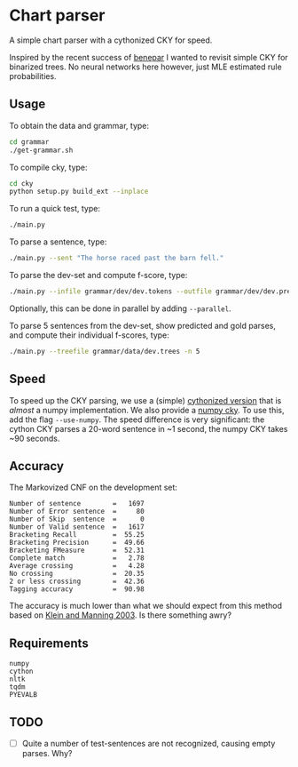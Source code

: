 # Chart parser
A simple chart parser with a cythonized CKY for speed.

Inspired by the recent success of [benepar](https://github.com/nikitakit/self-attentive-parser) I wanted to revisit simple CKY for binarized trees.
No neural networks here however, just MLE estimated rule probabilities.

## Usage
To obtain the data and grammar, type:
```bash
cd grammar
./get-grammar.sh
```
To compile cky, type:
```bash
cd cky
python setup.py build_ext --inplace
```
To run a quick test, type:
```bash
./main.py
```
To parse a sentence, type:
```bash
./main.py --sent "The horse raced past the barn fell."
```
To parse the dev-set and compute f-score, type:
```bash
./main.py --infile grammar/dev/dev.tokens --outfile grammar/dev/dev.pred.trees --goldfile grammar/data/dev/dev.trees
```
Optionally, this can be done in parallel by adding `--parallel`.

To parse 5 sentences from the dev-set, show predicted and gold parses, and compute their individual f-scores, type:
```bash
./main.py --treefile grammar/data/dev.trees -n 5
```

## Speed
To speed up the CKY parsing, we use a (simple) [cythonized version](../cky/_cky.px) that is _almost_ a numpy implementation.
We also provide a [numpy cky](../cky/cky_numpy.py). To use this, add the flag `--use-numpy`.
The speed difference is very significant: the cython CKY parses a 20-word sentence in ~1 second, the numpy CKY takes ~90 seconds.

## Accuracy
The Markovized CNF on the development set:
```
Number of sentence        =   1697
Number of Error sentence  =     80
Number of Skip  sentence  =      0
Number of Valid sentence  =   1617
Bracketing Recall         =  55.25
Bracketing Precision      =  49.66
Bracketing FMeasure       =  52.31
Complete match            =   2.78
Average crossing          =   4.28
No crossing               =  20.35
2 or less crossing        =  42.36
Tagging accuracy          =  90.98
```
The accuracy is much lower than what we should expect from this method based on [Klein and Manning 2003](http://delivery.acm.org/10.1145/1080000/1075150/p423-klein.pdf?ip=89.99.242.224&id=1075150&acc=OPEN&key=4D4702B0C3E38B35%2E4D4702B0C3E38B35%2E4D4702B0C3E38B35%2E6D218144511F3437&__acm__=1535987878_fdb08a617541f60b68baf3aff0d6ad99). Is there something awry?

## Requirements
```
numpy
cython
nltk
tqdm
PYEVALB
```

## TODO
- [ ] Quite a number of test-sentences are not recognized, causing empty parses. Why?
